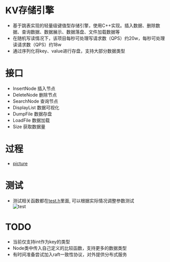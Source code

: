 # KV存储引擎
- 基于跳表实现的轻量级键值型存储引擎，使用C++实现。插入数据、删除数据、查询数据、数据展示、数据落盘、文件加载数据等
- 在随机写读情况下，该项目每秒可处理写请求数（QPS）约20w，每秒可处理读请求数（QPS）约18w
- 通过序列化将key、value进行存盘，支持大部分数据类型
# 接口
- InsertNode 插入节点
- DeleteNode 删除节点
- SearchNode 查询节点
- DisplayList 数据可视化
- DumpFile    数据存盘
- LoadFile    数据加载
- Size        获取数据量
# 过程
- [picture](https://github.com/hustlyhang/SkipList/blob/master/src/skiplist.md)
# 测试
- 测试相关函数都在[test.h](https://github.com/hustlyhang/SkipList/blob/master/Test.h)里面, 可以根据实际情况调整参数测试  
  ![test](https://github.com/hustlyhang/SkipList/blob/master/src/test.png)
# TODO
- 当前仅支持int作为key的类型
- Node类中传入自己定义的比较函数，支持更多的数据类型
- 有时间准备尝试加入raft一致性协议，对外提供分布式服务
